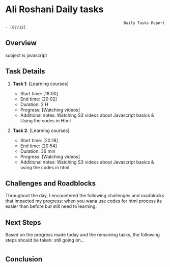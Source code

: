 # Ali Roshani Daily tasks
                                                        Daily Tasks Report - [07/12]

## Overview

subject is javascript

## Task Details

1. **Task 1**: [Learning courses]
   - Start time: [18:00]
   - End time: [20:02]
   - Duration:  2 H 
   - Progress: [Watching videos]
   - Additional notes: Watching S3 videos about Javascript basics & Using the codes in Html

2. **Task 2**: [Learning courses]
   - Start time: [20:18]
   - End time: [20:54]
   - Duration:  36 min
   - Progress: [Watching videos]
   - Additional notes: Watching S3 videos about Javascript basics & using the codes in html

## Challenges and Roadblocks

Throughout the day, I encountered the following challenges and roadblocks that impacted my progress:
when you wana use codes for html process its easier than before but still need to learning.

## Next Steps

Based on the progress made today and the remaining tasks, the following steps should be taken:
still going on...

#


## Conclusion
#
